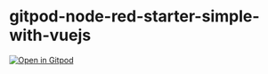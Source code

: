 # gitpod-node-red-starter-simple-with-vuejs

[![Open in Gitpod](https://gitpod.io/button/open-in-gitpod.svg)](https://gitpod.io/#https://github.com/1ft-seabass/gitpod-node-red-starter-simple-with-vuejs)
